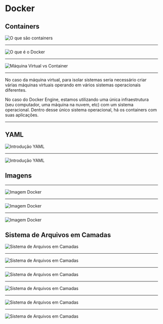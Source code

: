 # Docker

## Containers

![O que são containers](images/image1.png 'O que são containers')

---

![O que é o Docker](images/image2.png 'O que é o Docker')

---

![Máquina Virtual vs Container](images/image3.png 'Máquina Virtual vs Container')

---

No caso da máquina virtual, para isolar sistemas seria necessário criar várias máquinas virtuais operando em vários sistemas operacionais diferentes.

No caso do Docker Engine, estamos utilizando uma única infraestrutura (seu computador, uma máquina na nuvem, etc) com um sistema operacional. Dentro desse único sistema operacional, há os containers com suas aplicações.

---

## YAML

![Introdução YAML](images/image4.png 'Introdução YAML')

---

![Introdução YAML](images/image5.png 'Introdução YAML')

## Imagens

---

![Imagem Docker](images/image6.png 'Imagem Docker')

---

![Imagem Docker](images/image7.png 'Imagem Docker')

---

![Imagem Docker](images/image8.png 'Imagem Docker')

## Sistema de Arquivos em Camadas

![Sistema de Arquivos em Camadas](images/image9.png 'Sistema de Arquivos em Camadas')

---

![Sistema de Arquivos em Camadas](images/image10.png 'Sistema de Arquivos em Camadas')

---

![Sistema de Arquivos em Camadas](images/image11.png 'Sistema de Arquivos em Camadas')

---

![Sistema de Arquivos em Camadas](images/image12.png 'Sistema de Arquivos em Camadas')

---

![Sistema de Arquivos em Camadas](images/image13.png 'Sistema de Arquivos em Camadas')

---

![Sistema de Arquivos em Camadas](images/image14.png 'Sistema de Arquivos em Camadas')

